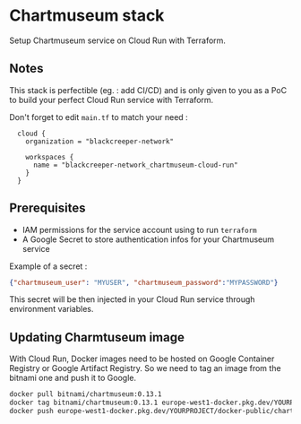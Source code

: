 # Chartmuseum stack

Setup Chartmuseum service on Cloud Run with Terraform.

## Notes

This stack is perfectible (eg. : add CI/CD) and is only given to you as a PoC to build your perfect Cloud Run service with Terraform.

Don't forget to edit `main.tf` to match your need :

```hcl
  cloud {
    organization = "blackcreeper-network"

    workspaces {
      name = "blackcreeper-network_chartmuseum-cloud-run"
    }
  }
```

## Prerequisites

* IAM permissions for the service account using to run `terraform`
* A Google Secret to store authentication infos for your Chartmuseum service

Example of a secret :

```json
{"chartmuseum_user": "MYUSER", "chartmuseum_password":"MYPASSWORD"}
```

This secret will be then injected in your Cloud Run service through environment variables.

## Updating Charmtuseum image

With Cloud Run, Docker images need to be hosted on Google Container Registry or Google Artifact Registry. So we need to tag an image from the bitnami one and push it to Google.

```bash
docker pull bitnami/chartmuseum:0.13.1
docker tag bitnami/chartmuseum:0.13.1 europe-west1-docker.pkg.dev/YOURPROJECT/docker-public/chartmuseum:0.13.1
docker push europe-west1-docker.pkg.dev/YOURPROJECT/docker-public/chartmuseum:0.13.1
```

